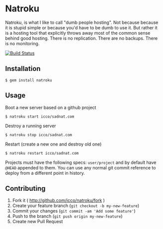 # Natroku

Natroku, is what I like to call "dumb people hosting". Not because because it is stupid simple or because you'd have to be dumb to use it. But rather it is a hosting tool that explicitly throws away most of the common sense behind good hosting. There is no replication. There are no backups. There is no monitoring.

[![Build Status](https://travis-ci.org/icco/natruko.svg?branch=master)](https://travis-ci.org/icco/natruko)

## Installation

    $ gem install natroku

## Usage

Boot a new server based on a github project

    $ natroku start icco/sadnat.com

Destroy a running server

    $ natroku stop icco/sadnat.com

Restart (create a new one and destroy old one)

    $ natroku restart icco/sadnat.com

Projects must have the following specs: `user/project` and by default have `@HEAD` appended to them. You can use any normal git commit reference to deploy from a different point in history.

## Contributing

 1. Fork it ( http://github.com/icco/natroku/fork )
 2. Create your feature branch (`git checkout -b my-new-feature`)
 3. Commit your changes (`git commit -am 'Add some feature'`)
 4. Push to the branch (`git push origin my-new-feature`)
 5. Create new Pull Request
